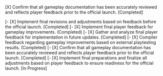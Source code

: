 [X] Confirm that all gameplay documentation has been accurately reviewed and reflects player feedback prior to the official launch. [Completed]

[- [X] Implement final revisions and adjustments based on feedback before the official launch. [Completed]
[- [X] Implement final player feedback for gameplay improvements. (Completed)
[- [X] Gather and analyze final player feedback for implementation in future updates. [Completed]
[- [X] Compiler feedback regarding gameplay improvements based on external playtesting results. (Completed)
[- [X] Confirm that all gameplay documentation has been accurately reviewed and reflects player feedback prior to the official launch. [Completed]
[- [X] Implement final preparations and finalize all adjustments based on player feedback to ensure readiness for the official launch. [In Progress]